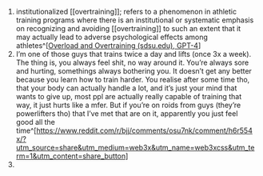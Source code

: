 1. institutionalized [[overtraining]]; refers to a phenomenon in athletic training programs where there is an institutional or systematic emphasis on recognizing and avoiding [[overtraining]] to such an extent that it may actually lead to adverse psychological effects among athletes^[[Overload and Overtraining (sdsu.edu), GPT-4](https://coachsci.sdsu.edu/csa/vol13/rushall7.htm)]
2. I’m one of those guys that trains twice a day and lifts (once 3x a week). The thing is, you always feel shit, no way around it. You’re always sore and hurting, somethings always bothering you. It doesn’t get any better because you learn how to train harder. You realise after some time tho, that your body can actually handle a lot, and it’s just your mind that wants to give up, most ppl are actually really capable of training that way, it just hurts like a mfer. But if you’re on roids from guys (they’re powerlifters tho) that I’ve met that are on it, apparently you just feel good all the time^[https://www.reddit.com/r/bjj/comments/osu7nk/comment/h6r554x/?utm_source=share&utm_medium=web3x&utm_name=web3xcss&utm_term=1&utm_content=share_button]
3. 